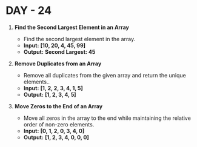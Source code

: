 # DAY - 24

1.  **Find the Second Largest Element in an Array**

    - Find the second largest element in the array.
    - **Input:** **[10, 20, 4, 45, 99]**
    - **Output:** **Second Largest: 45**

2.  **Remove Duplicates from an Array**

    - Remove all duplicates from the given array and return the unique elements..
    - **Input:** **[1, 2, 2, 3, 4, 1, 5]**
    - **Output:** **[1, 2, 3, 4, 5]**

3.  **Move Zeros to the End of an Array**

    - Move all zeros in the array to the end while maintaining the relative order of non-zero elements.
    - **Input:** **[0, 1, 2, 0, 3, 4, 0]**
    - **Output:** **[1, 2, 3, 4, 0, 0, 0]**
